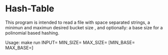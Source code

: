# Hash-Table


This program is intended to read a file with space separated strings, a minimun and maximun desired bucket size , and optionally: a base size for a polinomial based hashing.



  Usage: make run INPUT=<filename> MIN_SIZE=<positive integer> MAX_SIZE=<positive integer larger than MIN_SIZE> [MIN_BASE=<positive integer> MAX_BASE=<positive integer larger than MIN_BASE>]
